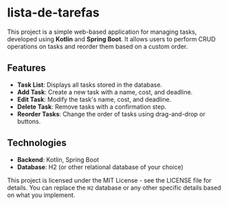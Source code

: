 # lista-de-tarefas

This project is a simple web-based application for managing tasks, developed using **Kotlin** and **Spring Boot**. It allows users to perform CRUD operations on tasks and reorder them based on a custom order.

## Features

- **Task List**: Displays all tasks stored in the database.
- **Add Task**: Create a new task with a name, cost, and deadline.
- **Edit Task**: Modify the task's name, cost, and deadline.
- **Delete Task**: Remove tasks with a confirmation step.
- **Reorder Tasks**: Change the order of tasks using drag-and-drop or buttons.

## Technologies

- **Backend**: Kotlin, Spring Boot
- **Database**: H2 (or other relational database of your choice)

This project is licensed under the MIT License - see the LICENSE file for details.
You can replace the `H2` database or any other specific details based on what you implement.